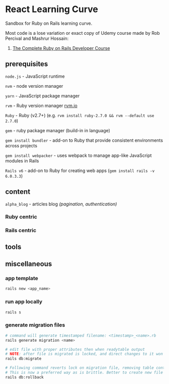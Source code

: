 # React Learning Curve

Sandbox for Ruby on Rails learning curve.

Most code is a lose variation or exact copy of Udemy course made by Rob Percival and Mashrur Hossain:

1. [The Complete Ruby on Rails Developer Course](https://www.udemy.com/course/the-complete-ruby-on-rails-developer-course/)

## prerequisites

`node.js` - JavaScript runtime

`nvm` - node version manager

`yarn` - JavaScript package manager

`rvm` - Ruby version manager [rvm.io](http://rvm.io/)

`Ruby` - Ruby (v2.7+) (e.g. `rvm install ruby-2.7.0 && rvm --default use 2.7.0`)

`gem` - ruby package manager (build-in in language)

`gem install bundler` - add-on to Ruby that provide consistent environments across projects

`gem install webpacker` - uses webpack to manage app-like JavaScript modules in Rails

`Rails v6` - add-on to Ruby for creating web apps (`gem install rails -v 6.0.3.3`)

## content

`alpha_blog` - articles blog _(pagination, authentication)_

### Ruby centric

### Rails centric

## tools

## miscellaneous

### app template

```bash
rails new <app_name>
```

### run app locally

```bash
rails s
```

### generate migration files

```bash
# command will generate timestamped filename: <timestamp>_<name>.rb
rails generate migration <name>

# edit file with proper attributes then when readytable output
# NOTE: after file is migrated is locked, and direct changes to it won't generate new table output
rails db:migrate

# Following command reverts lock on migration file, removing table content.
# This is now a preferred way as is brittle. Better to create new file each change.
rails db:rollback
```
